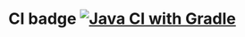 # CI badge [![Java CI with Gradle](https://github.com/AnnZeff/UnitHW5.2/actions/workflows/gradle.yml/badge.svg)](https://github.com/AnnZeff/UnitHW5.2/actions/workflows/gradle.yml)
